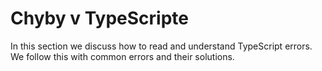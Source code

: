 # Chyby v TypeScripte

In this section we discuss how to read and understand TypeScript errors. We follow this with common errors and their solutions.

